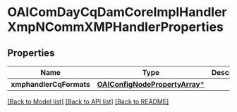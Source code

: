# OAIComDayCqDamCoreImplHandlerXmpNCommXMPHandlerProperties

## Properties
Name | Type | Description | Notes
------------ | ------------- | ------------- | -------------
**xmphandlerCqFormats** | [**OAIConfigNodePropertyArray***](OAIConfigNodePropertyArray.md) |  | [optional] 

[[Back to Model list]](../README.md#documentation-for-models) [[Back to API list]](../README.md#documentation-for-api-endpoints) [[Back to README]](../README.md)


